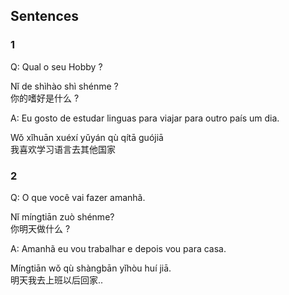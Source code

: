 ## Sentences

### 1

Q: Qual o seu Hobby ? </br>

Nǐ de shìhào shì shénme ? </br>
你的嗜好是什么 ?</br>

A: Eu gosto de estudar linguas para viajar para outro país um dia. </br>

Wǒ xǐhuān xuéxí yǔyán qù qítā guójiā <br/>
我喜欢学习语言去其他国家

### 2 

Q: O que você vai fazer amanhã.  </br>

Nǐ míngtiān zuò shénme? </br>
你明天做什么 ? </br>

A: Amanhã eu vou trabalhar e depois vou para casa.</br>

Míngtiān wǒ qù shàngbān yǐhòu huí jiā.<br/>
明天我去上班以后回家..